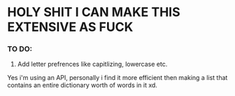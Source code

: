 # HOLY SHIT I CAN MAKE THIS EXTENSIVE AS FUCK

### TO DO:
1. Add letter prefrences like capitlizing, lowercase etc.

Yes i'm using an API, personally i find it more efficient then making a list that contains an entire dictionary worth of words in it xd.
